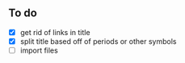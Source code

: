 ## To do

- [x] get rid of links in title
- [x] split title based off of periods or other symbols
- [ ] import files
